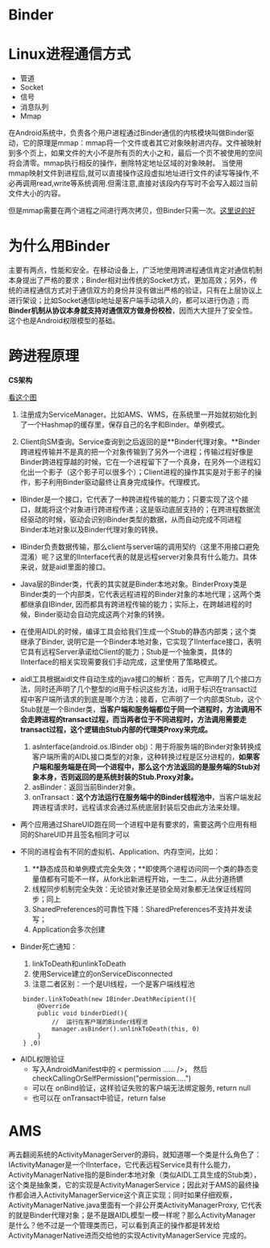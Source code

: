 Binder
===

# Linux进程通信方式
 * 管道
 * Socket
 * 信号
 * 消息队列
 * Mmap

在Android系统中，负责各个用户进程通过Binder通信的内核模块叫做Binder驱动，它的原理是mmap：mmap将一个文件或者其它对象映射进内存。文件被映射到多个页上，如果文件的大小不是所有页的大小之和，最后一个页不被使用的空间将会清零。mmap执行相反的操作，删除特定地址区域的对象映射。
当使用mmap映射文件到进程后,就可以直接操作这段虚拟地址进行文件的读写等操作,不必再调用read,write等系统调用.但需注意,直接对该段内存写时不会写入超过当前文件大小的内容。

但是mmap需要在两个进程之间进行两次拷贝，但Binder只需一次。[这里说的好](https://blog.csdn.net/appdsn/article/details/79311455)

# 为什么用Binder
主要有两点，性能和安全。在移动设备上，广泛地使用跨进程通信肯定对通信机制本身提出了严格的要求；Binder相对出传统的Socket方式，更加高效；另外，传统的进程通信方式对于通信双方的身份并没有做出严格的验证，只有在上层协议上进行架设；比如Socket通信ip地址是客户端手动填入的，都可以进行伪造；而**Binder机制从协议本身就支持对通信双方做身份校检**，因而大大提升了安全性。这个也是Android权限模型的基础。


# 跨进程原理

**CS架构**

[看这个图](https://blog.csdn.net/appdsn/article/details/79311290)

1. 注册成为ServiceManager。比如AMS、WMS，在系统里一开始就初始化到了一个Hashmap的缓存里，保存自己的名字和Binder。单例模式。

2. Client向SM查询。Service查询到之后返回的是**Binder代理对象。**Binder跨进程传输并不是真的把一个对象传输到了另外一个进程；传输过程好像是Binder跨进程穿越的时候，它在一个进程留下了一个真身，在另外一个进程幻化出一个影子（这个影子可以很多个）；Client进程的操作其实是对于影子的操作，影子利用Binder驱动最终让真身完成操作。代理模式。

* IBinder是一个接口，它代表了一种跨进程传输的能力；只要实现了这个接口，就能将这个对象进行跨进程传递；这是驱动底层支持的；在跨进程数据流经驱动的时候，驱动会识别IBinder类型的数据，从而自动完成不同进程Binder本地对象以及Binder代理对象的转换。


* IBinder负责数据传输，那么client与server端的调用契约（这里不用接口避免混淆）呢？这里的IInterface代表的就是远程server对象具有什么能力。具体来说，就是aidl里面的接口。

* Java层的Binder类，代表的其实就是Binder本地对象。BinderProxy类是Binder类的一个内部类，它代表远程进程的Binder对象的本地代理；这两个类都继承自IBinder, 因而都具有跨进程传输的能力；实际上，在跨越进程的时候，Binder驱动会自动完成这两个对象的转换。
* 在使用AIDL的时候，编译工具会给我们生成一个Stub的静态内部类；这个类继承了Binder, 说明它是一个Binder本地对象，它实现了IInterface接口，表明它具有远程Server承诺给Client的能力；Stub是一个抽象类，具体的IInterface的相关实现需要我们手动完成，这里使用了策略模式。
* aidl工具根据aidl文件自动生成的java接口的解析：首先，它声明了几个接口方法，同时还声明了几个整型的id用于标识这些方法，id用于标识在transact过程中客户端所请求的到底是哪个方法；接着，它声明了一个内部类Stub，这个Stub就是一个Binder类，**当客户端和服务端都位于同一个进程时，方法调用不会走跨进程的transact过程，而当两者位于不同进程时，方法调用需要走transact过程，这个逻辑由Stub内部的代理类Proxy来完成。**
	1. asInterface(android.os.IBinder obj)：用于将服务端的Binder对象转换成客户端所需的AIDL接口类型的对象，这种转换过程是区分进程的，**如果客户端和服务端是在同一个进程中，那么这个方法返回的是服务端的Stub对象本身，否则返回的是系统封装的Stub.Proxy对象。**
	2. asBinder：返回当前Binder对象。
	3. onTransact：**这个方法运行在服务端中的Binder线程池中**，当客户端发起跨进程请求时，远程请求会通过系统底层封装后交由此方法来处理。
* 两个应用通过ShareUID跑在同一个进程中是有要求的，需要这两个应用有相同的ShareUID并且签名相同才可以
* 不同的进程会有不同的虚拟机、Application、内存空间，比如：
	1. **静态成员和单例模式完全失效；**即使两个进程访问同一个类的静态变量值都有可能不一样，从fork出新进程开始，一生二，从此分道扬镳
	2. 线程同步机制完全失效：无论锁对象还是锁全局对象都无法保证线程同步；同上
	3. SharedPreferences的可靠性下降：SharedPreferences不支持并发读写；
	4. Application会多次创建

* Binder死亡通知：
	1. linkToDeath和unlinkToDeath
	2. 使用Service建立的onServiceDisconnected
	3. 注意二者区别：一个是UI线程，一个是客户端线程池

```
	binder.linkToDeath(new IBinder.DeathRecipient(){
		@Override
		public void binderDied(){
			//	运行在客户端的Binder线程池
			manager.asBinder().unlinkToDeath(this, 0)
		}
	} ,0)

```
* AIDL权限验证
	* 写入AndroidManifest中的 < permission ...... />， 然后checkCallingOrSelfPermission("permission.....")
	* 可以在 onBind验证，这样验证失败的客户端无法绑定服务, return null
	* 也可以在 onTransact中验证，return false


# AMS
再去翻阅系统的ActivityManagerServer的源码，就知道哪一个类是什么角色了：IActivityManager是一个IInterface，它代表远程Service具有什么能力，ActivityManagerNative指的是Binder本地对象（类似AIDL工具生成的Stub类），这个类是抽象类，它的实现是ActivityManagerService；因此对于AMS的最终操作都会进入ActivityManagerService这个真正实现；同时如果仔细观察，ActivityManagerNative.java里面有一个非公开类ActivityManagerProxy, 它代表的就是Binder代理对象；是不是跟AIDL模型一模一样呢？那么ActivityManager是什么？他不过是一个管理类而已，可以看到真正的操作都是转发给ActivityManagerNative进而交给他的实现ActivityManagerService 完成的。

